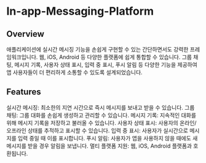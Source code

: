 # In-app-Messaging-Platform

## Overview
애플리케이션에 실시간 메시징 기능을 손쉽게 구현할 수 있는 간단하면서도 강력한 프레임워크입니다. 웹, iOS, Android 등 다양한 플랫폼에 쉽게 통합할 수 있습니다. 그룹 채팅, 메시지 기록, 사용자 상태 표시, 입력 중 표시, 푸시 알림 등 다양한 기능을 제공하여 앱 사용자들이 더 편리하게 소통할 수 있도록 설계되었습니다.

## Features
실시간 메시징: 최소한의 지연 시간으로 즉시 메시지를 보내고 받을 수 있습니다.
그룹 채팅: 그룹 대화를 손쉽게 생성하고 관리할 수 있습니다.
메시지 기록: 지속적인 대화를 위해 메시지 기록을 저장하고 불러올 수 있습니다.
사용자 상태 표시: 사용자의 온라인/오프라인 상태를 추적하고 표시할 수 있습니다.
입력 중 표시: 사용자가 실시간으로 메시지를 입력 중일 때 이를 표시합니다.
푸시 알림: 사용자가 앱을 사용하지 않을 때에도 새 메시지를 받을 경우 알림을 보냅니다.
멀티 플랫폼 지원: 웹, iOS, Android 플랫폼과 호환됩니다.
